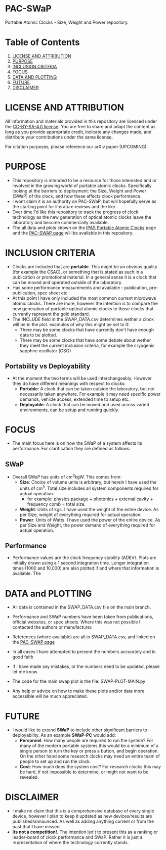 # PAC-SWaP
Portable Atomic Clocks - Size, Weight and Power repository.

# Table of Contents
1. [LICENSE AND ATTRIBUTION](#license-and-attribution)
2. [PURPOSE](#purpose)
3. [INCLUSION CRITERIA](#inclusion-criteria)
4. [FOCUS](#focus)
5. [DATA AND PLOTTING](#data-and-plotting)
6. [FUTURE](#future)
7. [DISCLAIMER](#disclaimer)



# LICENSE AND ATTRIBUTION
All information and materials provided in this repository are licensed under the [CC-BY-SA-4.0 license](https://github.com/a1120960/PAC-SWaP?tab=readme-ov-file#). You are free to share and adapt the content as long as you provide appropriate credit, indicate any changes made, and distribute your contributions under the same license. 

For citation purposes, please reference our arXiv paper (UPCOMING): 


# PURPOSE
- This repository is intended to be a resource for those interested and or involved in the growing world of portable atomic clocks. Specifically looking at the barriers to deployment: the Size, Weight and Power (SWaP) of the clock, and how these affects clock performance. 
- I wont claim it is an authority on PAC-SWaP, but will hopefully serve as the starting point for literature reviews and the like. 
- Over time I'd like this repository to track the progress of clock technology as the new generation of optical atomic clocks leave the laboratory and become commercially available. 
- The all data and plots shown on the [IPAS Portable Atomic Clocks](https://www.adelaide.edu.au/ipas/research-groups/precision-measurement-group/portable-atomic-clocks/precision-timing-plot) page and the [PAC-SWAP page](https://a1120960.github.io/PAC-SWaP/) will be available in this repository. 


# INCLUSION CRITERIA 
- Clocks are included that are **portable**. This might be an obvious quality (for example the CSAC), or something that is stated as such in a publication or promotional material. In a general sense it is a clock that can be moved and operated outside of the laboratory.
- Has some performance measurements and available - publication, pre-publication, spec sheet etc
- At this point I have only included the most common current microwave atomic clocks. There are more, however the intention is to compare the new generation of portable optical atomic clocks to those clocks that currently represent the gold standard. 
- The INCLUDE field in the SWAP_DATA.csv determines wether a clock will be in the plot. examples of why this might be set to 0:
    - There may be some clocks that have currently don't have enough data to be plotted.
    - There may be some clocks that have some debate about wether they meet the current inclusion criteria, for example the cryogenic sapphire oscillator (CSO)

## Portability vs Deployability
- At the moment the two terms will be used interchangeably. However they do have different meanings with respect to clocks:
    - **Portable**: A clock that can be taken outside the laboratory, but not necessarily taken anywhere. For example it may need specific power demands, vehicle access, extended time to setup etc. 
    - **Deployable**: A clock that can be moved and used across varied environments, can be setup and running quickly. 


# FOCUS
- The main focus here is on how the SWaP of a system affects its performance. For clarification they are defined as follows:
## SWaP
- Overall SWaP has units of cm<sup>3</sup>kgW. This comes from:
    - **Size**: Choice of volume units is arbitrary, but herein I have used the units of cm<sup>3</sup>. Total size includes all system components required for actual operation.
        - for example: physics package + photonics + external cavity + frequency comb = total size. 
    - **Weight**: Units of kgs. I have used the weight of the entire device. As per Size,  weight of everything required for actual operation. 
    - **Power**: Units of Watts. I have used the power of the entire device. As per Size and Weight, the power demand of everything required for actual operation.

## Performance 
- Performance values are the clock frequency stability (ADEV). Plots are initially drawn using a 1 second integration time. Longer integration times (1000 and 10,000) are also plotted if and where that information is available. The 



# DATA and PLOTTING
- All data is contained in the SWAP_DATA.csv file on the main branch.
- Performance and SWaP numbers have been taken from publications, official websites, or spec sheets. Where this was not possible I contacted the authors or manufacturer. 
- References (where available) are all in SWAP_DATA.csv, and linked on the [PAC-SWAP page](https://a1120960.github.io/PAC-SWaP/)
- In all cases I have attempted to present the numbers accurately and in good faith.
- If i have made any mistakes, or the numbers need to be updated, please let me know.

- The code for the main swap plot is the file: SWAP-PLOT-MAIN.py
- Any help or advice on how to make these plots and/or data more accessible will be much appreciated. 

# FUTURE
- I would like to extend **SWaP** to include other significant barriers to deployability. As an example **SWaP-PC** would add:
    - **Personnel**: How many people are required to run the system? For many of the modern portable systems this would be a minimum of a single person to turn the key or press a button, and begin operation. On the other hand some research clocks may need an entire team of people to set up and run the clock. 
    - **Cost**: How much does the system cost? For research clocks this may be hard, if not impossible to determine, or might not want to be revealed.



# DISCLAIMER
- I make no claim that this is a comprehensive database of every single device, however I plan to keep it updated as new devices/results are published/announced. As well as adding anything current or from the past that I have missed.
- **Its not a competition!**. The intention isn't to present this as a ranking or leader-board of clock performance and SWaP. Rather it is just a representation of where the technology currently stands.

